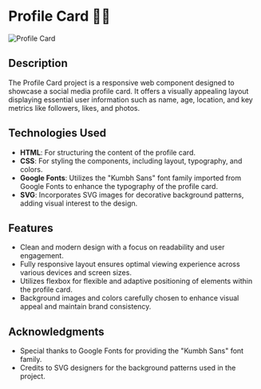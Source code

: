 # Profile Card 📱💼

![Profile Card](profile-card-preview.png)

## Description

The Profile Card project is a responsive web component designed to showcase a social media profile card. It offers a visually appealing layout displaying essential user information such as name, age, location, and key metrics like followers, likes, and photos.

## Technologies Used

- **HTML**: For structuring the content of the profile card.
- **CSS**: For styling the components, including layout, typography, and colors.
- **Google Fonts**: Utilizes the "Kumbh Sans" font family imported from Google Fonts to enhance the typography of the profile card.
- **SVG**: Incorporates SVG images for decorative background patterns, adding visual interest to the design.

## Features

- Clean and modern design with a focus on readability and user engagement.
- Fully responsive layout ensures optimal viewing experience across various devices and screen sizes.
- Utilizes flexbox for flexible and adaptive positioning of elements within the profile card.
- Background images and colors carefully chosen to enhance visual appeal and maintain brand consistency.


## Acknowledgments

- Special thanks to Google Fonts for providing the "Kumbh Sans" font family.
- Credits to SVG designers for the background patterns used in the project.

 
